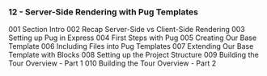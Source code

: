 ### 12 - Server-Side Rendering with Pug Templates
001 Section Intro
002 Recap Server-Side vs Client-Side Rendering
003 Setting up Pug in Express
004 First Steps with Pug
005 Creating Our Base Template
006 Including Files into Pug Templates
007 Extending Our Base Template with Blocks
008 Setting up the Project Structure
009 Building the Tour Overview - Part 1
010 Building the Tour Overview - Part 2